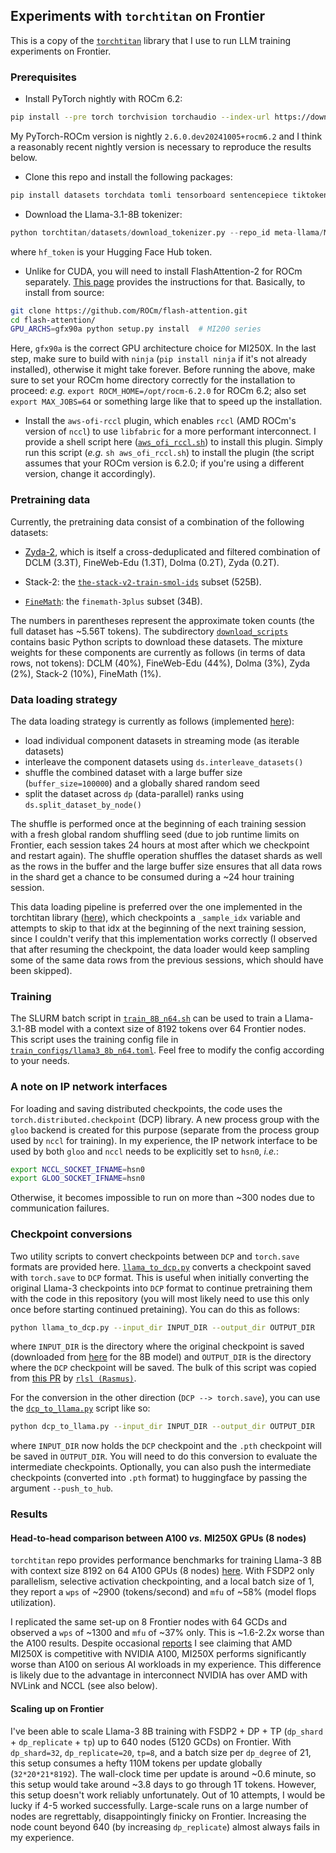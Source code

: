 ## Experiments with `torchtitan` on Frontier

This is a copy of the [`torchtitan`](https://github.com/pytorch/torchtitan) library that I use to run LLM training experiments on Frontier. 

### Prerequisites
* Install PyTorch nightly with ROCm 6.2:
```bash
pip install --pre torch torchvision torchaudio --index-url https://download.pytorch.org/whl/nightly/rocm6.2
```
My PyTorch-ROCm version is nightly `2.6.0.dev20241005+rocm6.2` and I think a reasonably recent nightly version is necessary to reproduce the results below.

* Clone this repo and install the following packages:
```bash
pip install datasets torchdata tomli tensorboard sentencepiece tiktoken blobfile tabulate ninja
``` 

* Download the Llama-3.1-8B tokenizer:

```python 
python torchtitan/datasets/download_tokenizer.py --repo_id meta-llama/Meta-Llama-3.1-8B --tokenizer_path "original" --hf_token=...
```

where `hf_token` is your Hugging Face Hub token.

* Unlike for CUDA, you will need to install FlashAttention-2 for ROCm separately. [This page](https://rocm.docs.amd.com/en/latest/how-to/llm-fine-tuning-optimization/model-acceleration-libraries.html) provides the instructions for that. Basically, to install from source:

```bash
git clone https://github.com/ROCm/flash-attention.git
cd flash-attention/
GPU_ARCHS=gfx90a python setup.py install  # MI200 series
```
Here, `gfx90a` is the correct GPU architecture choice for MI250X. In the last step, make sure to build with `ninja` (`pip install ninja` if it's not already installed), otherwise it might take forever. Before running the above, make sure to set your ROCm home directory correctly for the installation to proceed: *e.g.* `export ROCM_HOME=/opt/rocm-6.2.0` for ROCm 6.2; also set `export MAX_JOBS=64` or something large like that to speed up the installation.

* Install the `aws-ofi-rccl` plugin, which enables `rccl` (AMD ROCm's version of `nccl`) to use `libfabric` for a more performant interconnect. I provide a shell script here ([`aws_ofi_rccl.sh`](https://github.com/eminorhan/frontier-torchtitan/blob/master/aws_ofi_rccl.sh)) to install this plugin. Simply run this script (*e.g.* `sh aws_ofi_rccl.sh`) to install the plugin (the script assumes that your ROCm version is 6.2.0; if you're using a different version, change it accordingly).

### Pretraining data
Currently, the pretraining data consist of a combination of the following datasets:

* [Zyda-2](https://huggingface.co/datasets/Zyphra/Zyda-2), which is itself a cross-deduplicated and filtered combination of DCLM (3.3T), FineWeb-Edu (1.3T), Dolma (0.2T), Zyda (0.2T).

* Stack-2: the [`the-stack-v2-train-smol-ids`](https://huggingface.co/datasets/bigcode/the-stack-v2-train-smol-ids) subset (525B).

* [`FineMath`](https://huggingface.co/datasets/HuggingFaceTB/finemath): the `finemath-3plus` subset (34B).

The numbers in parentheses represent the approximate token counts (the full dataset has ~5.56T tokens). The subdirectory [`download_scripts`](https://github.com/eminorhan/frontier-torchtitan/tree/master/download_scripts) contains basic Python scripts to download these datasets. The mixture weights for these components are currently as follows (in terms of data rows, not tokens): DCLM (40%), FineWeb-Edu (44%), Dolma (3%), Zyda (2%), Stack-2 (10%), FineMath (1%).

### Data loading strategy
The data loading strategy is currently as follows (implemented [here](https://github.com/eminorhan/frontier-torchtitan/blob/master/torchtitan/datasets/hf_datasets.py)):

* load individual component datasets in streaming mode (as iterable datasets)
* interleave the component datasets using `ds.interleave_datasets()`
* shuffle the combined dataset with a large buffer size (`buffer_size=100000`) and a globally shared random seed
* split the dataset across `dp` (data-parallel) ranks using `ds.split_dataset_by_node()`

The shuffle is performed once at the beginning of each training session with a fresh global random shuffling seed (due to job runtime limits on Frontier, each session takes 24 hours at most after which we checkpoint and restart again). The shuffle operation shuffles the dataset shards as well as the rows in the buffer and the large buffer size ensures that all data rows in the shard get a chance to be consumed during a ~24 hour training session.

This data loading pipeline is preferred over the one implemented in the torchtitan library ([here](https://github.com/pytorch/torchtitan/blob/main/torchtitan/datasets/hf_datasets.py)), which checkpoints a `_sample_idx` variable and attempts to skip to that idx at the beginning of the next training session, since I couldn't verify that this implementation works correctly (I observed that after resuming the checkpoint, the data loader would keep sampling some of the same data rows from the previous sessions, which should have been skipped).

### Training
The SLURM batch script in [`train_8B_n64.sh`](https://github.com/eminorhan/frontier-torchtitan/blob/master/train_8B_n64.sh) can be used to train a Llama-3.1-8B model with a context size of 8192 tokens over 64 Frontier nodes. This script uses the training config file in [`train_configs/llama3_8b_n64.toml`](https://github.com/eminorhan/frontier-torchtitan/blob/master/train_configs/llama3_8b_n64.toml). Feel free to modify the config according to your needs.

### A note on IP network interfaces
For loading and saving distributed checkpoints, the code uses the `torch.distributed.checkpoint` (DCP) library. A new process group with the `gloo` backend is created for this purpose (separate from the process group used by `nccl` for training). In my experience, the IP network interface to be used by both `gloo` and `nccl` needs to be explicitly set to `hsn0`, *i.e.*:
```bash
export NCCL_SOCKET_IFNAME=hsn0
export GLOO_SOCKET_IFNAME=hsn0
```
Otherwise, it becomes impossible to run on more than ~300 nodes due to communication failures.

### Checkpoint conversions
Two utility scripts to convert checkpoints between `DCP` and `torch.save` formats are provided here. [`llama_to_dcp.py`](https://github.com/eminorhan/frontier-torchtitan/blob/master/llama_to_dcp.py) converts a checkpoint saved with `torch.save` to `DCP` format. This is useful when initially converting the original Llama-3 checkpoints into `DCP` format to continue pretraining them with the code in this repository (you will most likely need to use this only once before starting continued pretaining). You can do this as follows:
```bash
python llama_to_dcp.py --input_dir INPUT_DIR --output_dir OUTPUT_DIR
```
where `INPUT_DIR` is the directory where the original checkpoint is saved (downloaded from [here](https://huggingface.co/meta-llama/Llama-3.1-8B/tree/main/original) for the 8B model) and `OUTPUT_DIR` is the directory where the `DCP` checkpoint will be saved. The bulk of this script was copied from [this PR](https://github.com/pytorch/torchtitan/commit/3247841423429faf37bdf6918204350db293e482) by [`rlsl (Rasmus)`](https://github.com/rlrs). 

For the conversion in the other direction (`DCP --> torch.save`), you can use the [`dcp_to_llama.py`](https://github.com/eminorhan/frontier-torchtitan/blob/master/dcp_to_llama.py) script like so:
```bash
python dcp_to_llama.py --input_dir INPUT_DIR --output_dir OUTPUT_DIR
```
where `INPUT_DIR` now holds the `DCP` checkpoint and the `.pth` checkpoint will be saved in `OUTPUT_DIR`. You will need to do this conversion to evaluate the intermediate checkpoints. Optionally, you can also push the intermediate checkpoints (converted into `.pth` format) to huggingface by passing the argument `--push_to_hub`.

### Results
#### Head-to-head comparison between A100 *vs.* MI250X GPUs (8 nodes)
`torchtitan` repo provides performance benchmarks for training Llama-3 8B with context size 8192 on 64 A100 GPUs (8 nodes) [here](https://github.com/pytorch/torchtitan/blob/main/docs/performance.md). With FSDP2 only parallelism, selective activation checkpointing, and a local batch size of 1, they report a `wps` of ~2900 (tokens/second) and `mfu` of ~58% (model flops utilization). 

I replicated the same set-up on 8 Frontier nodes with 64 GCDs and observed a `wps` of ~1300 and `mfu` of ~37% only. This is ~1.6-2.2x worse than the A100 results. Despite occasional [reports](https://www.databricks.com/blog/training-llms-scale-amd-mi250-gpus) I see claiming that AMD MI250X is competitive with NVIDIA A100, MI250X performs significantly worse than A100 on serious AI workloads in my experience. This difference is likely due to the advantage in interconnect NVIDIA has over AMD with NVLink and NCCL (see also below).

#### Scaling up on Frontier
I've been able to scale Llama-3 8B training with FSDP2 + DP + TP (`dp_shard` + `dp_replicate` + `tp`) up to 640 nodes (5120 GCDs) on Frontier. With `dp_shard=32`, `dp_replicate=20`, `tp=8`, and a batch size per `dp_degree` of 21, this setup consumes a hefty 110M tokens per update globally (`32*20*21*8192`). The wall-clock time per update is around ~0.6 minute, so this setup would take around ~3.8 days to go through 1T tokens. However, this setup doesn't work reliably unfortunately. Out of 10 attempts, I would be lucky if 4-5 worked successfully. Large-scale runs on a large number of nodes are regrettably, disappointingly finicky on Frontier. Increasing the node count beyond 640 (by increasing `dp_replicate`) almost always fails in my experience.
